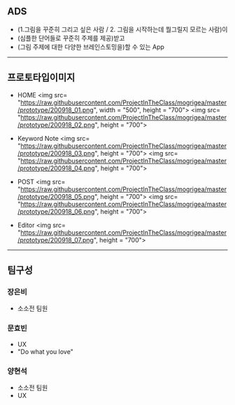 ## ADS
- (1.그림을 꾸준히 그리고 싶은 사람 / 2. 그림을 시작하는데 뭘그릴지 모르는 사람)이
- (심플한 단어들로 꾸준히 주제를 제공)받고
- (그림 주제에 대한 다양한 브레인스토밍을)할 수 있는 App


---


## 프로토타입이미지
- HOME
<img src= "https://raw.githubusercontent.com/ProjectInTheClass/mogrigea/master/prototype/200918_01.png", width = "500", height = "700">
<img src= "https://raw.githubusercontent.com/ProjectInTheClass/mogrigea/master/prototype/200918_02.png", height = "700">

- Keyword Note
<img src= "https://raw.githubusercontent.com/ProjectInTheClass/mogrigea/master/prototype/200918_03.png", height = "700">
<img src= "https://raw.githubusercontent.com/ProjectInTheClass/mogrigea/master/prototype/200918_04.png", height = "700">

- POST
<img src= "https://raw.githubusercontent.com/ProjectInTheClass/mogrigea/master/prototype/200918_05.png", height = "700">
<img src= "https://raw.githubusercontent.com/ProjectInTheClass/mogrigea/master/prototype/200918_06.png", height = "700">

- Editor
<img src= "https://raw.githubusercontent.com/ProjectInTheClass/mogrigea/master/prototype/200918_07.png", height = "700">


---

## 팀구성

### 장은비
- 소소전 팀원

### 문효빈
- UX
- "Do what you love"

### 양현석
- 소소전 팀원
- UX
